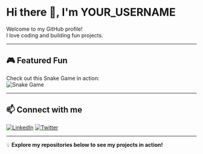 # Hi there 👋, I'm YOUR_USERNAME

Welcome to my GitHub profile!  
I love coding and building fun projects.  

---

## 🎮 Featured Fun
Check out this Snake Game in action:  
![Snake Game](https://media.giphy.com/media/l0HlNQ03J5JxX6lva/giphy.gif)  

---

## 📫 Connect with me
[![LinkedIn](https://img.shields.io/badge/LinkedIn-0077B5?logo=linkedin&style=flat-square)](https://linkedin.com/in/YOUR_LINKEDIN)
[![Twitter](https://img.shields.io/badge/Twitter-1DA1F2?logo=twitter&style=flat-square)](https://twitter.com/YOUR_TWITTER)

---

💡 **Explore my repositories below to see my projects in action!**
